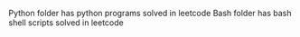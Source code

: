 Python folder has python programs solved in leetcode
Bash folder has bash shell scripts solved in leetcode
